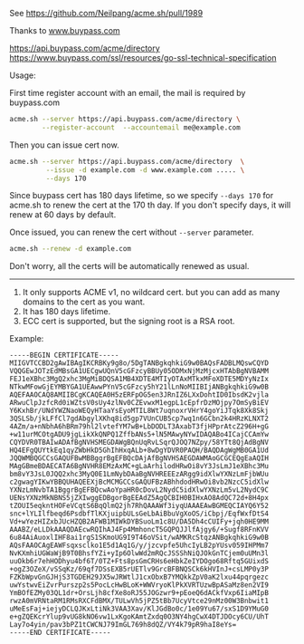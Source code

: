 See https://github.com/Neilpang/acme.sh/pull/1989

Thanks to  www.buypass.com

https://api.buypass.com/acme/directory
https://www.buypass.com/ssl/resources/go-ssl-technical-specification


Usage:

First time register account with an email, the mail is required by buypass.com

```sh
acme.sh --server https://api.buypass.com/acme/directory \
        --register-account  --accountemail me@example.com
```


Then you can issue cert now.

```sh
acme.sh --server https://api.buypass.com/acme/directory  \
         --issue -d example.com -d www.example.com ..... \
         --days 170
```

Since buypass cert has 180 days lifetime, so we specify `--days 170` for acme.sh to renew the cert at the 170 th day.
If you don't specify days, it will renew at 60 days by default.


Once issued,  you can renew the cert without `--server` parameter.

```sh
acme.sh --renew -d example.com
```

Don't worry, all the certs will be automatically renewed as usual. 




----------------------

1. It only supports ACME v1,  no wildcard cert. but you can add as many domains to the cert as you want.
2. It has 180 days lifetime.
3. ECC cert is supported, but the signing root is a RSA root.



Example:

```
-----BEGIN CERTIFICATE-----
MIIGVTCCBD2gAwIBAgIKCRBKy9g8o/5DgTANBgkqhkiG9w0BAQsFADBLMQswCQYD
VQQGEwJOTzEdMBsGA1UECgwUQnV5cGFzcyBBUy05ODMxNjMzMjcxHTAbBgNVBAMM
FEJ1eXBhc3MgQ2xhc3MgMiBDQSA1MB4XDTE4MTIyOTAxMTkxMFoXDTE5MDYyNzIx
NTkwMFowGjEYMBYGA1UEAwwPYnV5cGFzcy5hY21lLnNoMIIBIjANBgkqhkiG9w0B
AQEFAAOCAQ8AMIIBCgKCAQEA0H5zERFpOG5en3JRnIZ6LXxDohtID0IbsdK2vjla
ARwuClpJzfcRd0iWZtsV0sUy4zlNv0CZEvwxM1egpL1cEpfrDzMOjpy7OmSyBiEV
Y6KxhBr/UNdYWZNaoWEQyHTaaYsEyoMTIL8Wt7uqnoxrVHrY4goYiJTqk8Xk8Skj
3QSLSb/jkLFfCl7gdAbgylXKhq8id5gp7VUnCUB5cp7wq1n6GCbn2k4HRzKLNXT2
4AZm/a+nNbhA6hBRm79hl2lvtefYM7wB+LbDODLT3AxabT3fjHPprAtcZ296H+gG
+w11urMCOtgADU9jgLikXkQNPQ1ZffbANs5+lN5MAwyNYwIDAQABo4ICajCCAmYw
CQYDVR0TBAIwADAfBgNVHSMEGDAWgBQnUqRvLSqrQJOQ7NZpy/58YTt8QjAdBgNV
HQ4EFgQUYtkEq1qyZWbHkD5GhIhHxqALb+8wDgYDVR0PAQH/BAQDAgWgMB0GA1Ud
JQQWMBQGCCsGAQUFBwMBBggrBgEFBQcDAjAfBgNVHSAEGDAWMAoGCGCEQgEaAQIH
MAgGBmeBDAECATA6BgNVHR8EMzAxMC+gLaArhilodHRwOi8vY3JsLmJ1eXBhc3Mu
bm8vY3JsL0JQQ2xhc3MyQ0E1LmNybDAaBgNVHREEEzARgg9idXlwYXNzLmFjbWUu
c2gwagYIKwYBBQUHAQEEXjBcMCMGCCsGAQUFBzABhhdodHRwOi8vb2NzcC5idXlw
YXNzLmNvbTA1BggrBgEFBQcwAoYpaHR0cDovL2NydC5idXlwYXNzLm5vL2NydC9C
UENsYXNzMkNBNS5jZXIwggEDBgorBgEEAdZ5AgQCBIH0BIHxAO8AdQC72d+8H4px
tZOUI5eqkntHOFeVCqtS6BqQlmQ2jh7RhQAAAWf3iyqUAAAEAwBGMEQCIAYQ6Y52
snc+lYLIlfbeqd6PsdbfTlKXjuipbULsGeLbAiBbuVgXoOS/iCbpj/EqfWxfDtS4
Vd+wYezHIZxbJUcHZQB2AFWB1MIWkDYBSuoLm1c8U/DA5Dh4cCUIFy+jqh0HE9MM
AAABZ/eLLDkAAAQDAEcwRQIhAJ4Fp4MmhoncT5GQPQJJlfAjgy6/+Sugf8RFnKVV
6u84AiAuoxlIHF8ai1rgS1SKmoUG9I9T46oVSit/wAMKRcStqzANBgkqhkiG9w0B
AQsFAAOCAgEAWFsqxsclko1E5d1Aq1G/y/jzcvpfe5UhcIyLB2pYUsv059IHPMm7
NvKXmhiUGWaWjB9T0BhsfYZi+yIp6OlwWd2mRQcJSSShNiQJOkGnTCjem0uUMn3l
uuOkb6r7ehHODhyu4bf6T/0TZ+Fts8psGmCRHs6eHbkZeIYDOgo68Rftq5GUixdS
+ogZ3OZeX/vSSqKz/69qf7DSsEXB5rUETlv9GrcBFBNQSCk6kHVInJ+csLMP0y3P
FZKbWpvGnGJHjS3TGDEH29JX5wJRWtlJ1cxObxB7YMQkkZpV0aK2lxu44pqrgezc
uwYstwvEiZvrPurszp2s5PocLcHwBLoK+WWVryoKlPkXVRTUzwBpASaMz8en2VI9
YmBOfEZMy03QL1dr+OrsLjh8cfXe8oRJ55JOGzwr9+pEoeQ6dACkfVxp6IiaMIpB
rwzA0mVRNtaRM1RMsRXCFdBMX/TULwVh5jPZ5tBb7UcyVtce29nMz00W3Bnbwit1
uMeEsFaj+iejyDCLQJKxLtiNk3VAA3Xav/KlJGdBo0c/1e09Yu67/sxS1D9YMuG0
e+gZQEKcrYlup9vUG8kNO6vw1LxKgoKAmtZxdq0O3NY4hgCwX4DTJDOcy6CU/UhT
Lay7o4yin/pav3bPZ1tCWCNJ79ImGL769h8dQZ/VY4k79pR9haI8eYs=
-----END CERTIFICATE-----
```